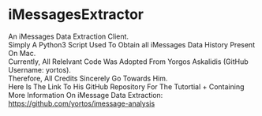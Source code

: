 # iMessagesExtractor
An iMessages Data Extraction Client.  
Simply A Python3 Script Used To Obtain all iMessages Data History Present On Mac. \
Currently, All Relelvant Code Was Adopted From Yorgos Askalidis (GitHub Username: yortos). \
Therefore, All Credits Sincerely Go Towards Him. \
Here Is The Link To His GitHub Repository For The Tutortial + Containing More Information On iMessage Data Extraction: https://github.com/yortos/imessage-analysis 
